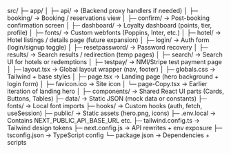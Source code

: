 src/
 ├─ app/
 │   ├─ api/                → (Backend proxy handlers if needed)
 │   ├─ booking/            → Booking / reservations view
 │   ├─ confirm/            → Post-booking confirmation screen
 │   ├─ dashboard/          → Loyalty dashboard (points, tier, profile)
 │   ├─ fonts/              → Custom webfonts (Poppins, Inter, etc.)
 │   ├─ hotel/              → Hotel listings / details page (future expansion)
 │   ├─ login/              → Auth form (login/signup toggle)
 │   ├─ resetpassword/      → Password recovery
 │   ├─ results/            → Search results / redirection (temp pages)
 │   ├─ search/             → Search UI for hotels or redemptions
 │   ├─ testpay/            → NMI/Stripe test payment page
 │   ├─ layout.tsx          → Global layout wrapper (nav, footer)
 │   ├─ globals.css         → Tailwind + base styles
 │   ├─ page.tsx            → Landing page (hero background + login form)
 │   ├─ favicon.ico         → Site icon
 │   └─ page-Copy.tsx       → Earlier iteration of landing hero
 │
 ├─ components/             → Shared React UI parts (Cards, Buttons, Tables)
 ├─ data/                   → Static JSON (mock data or constants)
 ├─ fonts/                  → Local font imports
 ├─ hooks/                  → Custom hooks (auth, fetch, useSession)
 ├─ public/                 → Static assets (hero.png, icons)
 ├─ .env.local              → Contains NEXT_PUBLIC_API_BASE_URL etc.
 ├─ tailwind.config.ts      → Tailwind design tokens
 ├─ next.config.js          → API rewrites + env exposure
 ├─ tsconfig.json           → TypeScript config
 └─ package.json            → Dependencies + scripts
